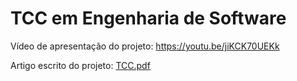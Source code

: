 # TCC em Engenharia de Software

Vídeo de apresentação do projeto: https://youtu.be/jiKCK70UEKk

Artigo escrito do projeto: [TCC.pdf](https://github.com/user-attachments/files/20962176/TCC.pdf)
